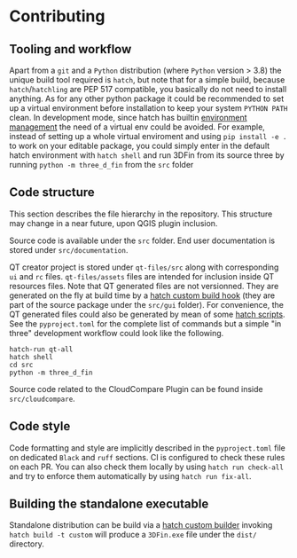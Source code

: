 # Contributing

## Tooling and workflow

Apart from a `git` and a `Python` distribution (where `Python` version > 3.8) the unique build tool required is `hatch`, but note that for a simple build, because `hatch`/`hatchling` are PEP 517 compatible, you basically do not need to install anything. As for any other python package it could be recommended to set up a virtual environment before installation to keep your system `PYTHON PATH` clean. In development mode, since hatch has builtin [environment management](https://hatch.pypa.io/latest/environment) the need of a virtual env could be avoided. For example, instead of setting up a whole virtual enviroment and using `pip install -e .` to work on your editable package, you could simply enter in the default hatch environment with `hatch shell` and run 3DFin from its source three by running `python -m three_d_fin` from the `src` folder

## Code structure

This section describes the file hierarchy in the repository. This structure may change in a near future, upon QGIS plugin inclusion.

Source code is available under the `src` folder. End user documentation is stored under `src/documentation`. 

QT creator project is stored under `qt-files/src` along with corresponding `ui` and `rc` files. `qt-files/assets` files are intended for inclusion inside QT resources files.  Note that QT generated files are not versionned. They  are generated on the fly at build time by a [hatch custom build hook](https://hatch.pypa.io/latest/plugins/build-hook/custom/) (they are part of the source package under the `src/gui` folder). For convenience, the QT generated files could also be generated by mean of some [hatch scripts](https://hatch.pypa.io/latest/config/environment/overview/#scripts). See the `pyproject.toml` for the complete list of commands but a simple "in three" development workflow could look like the following.

```console
hatch-run qt-all
hatch shell
cd src
python -m three_d_fin
```

Source code related to the CloudCompare Plugin can be found inside `src/cloudcompare`.


## Code style

Code formatting and style are implicitly described in the `pyproject.toml` file on dedicated `Black` and `ruff` sections. CI is configured to check these rules on each PR. You can also check them locally by using `hatch run check-all` and try to enforce them automatically by using `hatch run fix-all`.

## Building the standalone executable

Standalone distribution can be build via a [hatch custom builder](https://hatch.pypa.io/latest/plugins/builder/custom/) invoking
`hatch build -t custom` will produce a `3DFin.exe` file under the `dist/` directory. 

